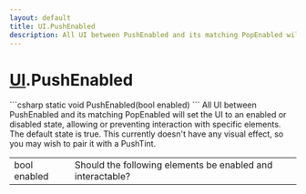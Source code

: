 ```yaml
---
layout: default
title: UI.PushEnabled
description: All UI between PushEnabled and its matching PopEnabled will set the UI to an enabled or disabled state, allowing or preventing interaction with specific elements. The default state is true. This currently doesn't have any visual effect, so you may wish to pair it with a PushTint.
---
```

# [UI]({{site.url}}/Pages/StereoKit/UI.html).PushEnabled

<div class='signature' markdown='1'>
```csharp
static void PushEnabled(bool enabled)
```
All UI between PushEnabled and its matching PopEnabled
will set the UI to an enabled or disabled state, allowing or
preventing interaction with specific elements. The default state is
true. This currently doesn't have any visual effect, so you may
wish to pair it with a PushTint.
</div>

|  |  |
|--|--|
|bool enabled|Should the following elements be enabled and             interactable?|




